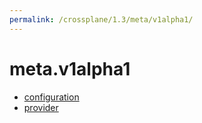 ```yaml
---
permalink: /crossplane/1.3/meta/v1alpha1/
---
```


# meta.v1alpha1



* [configuration](configuration.md)
* [provider](provider.md)